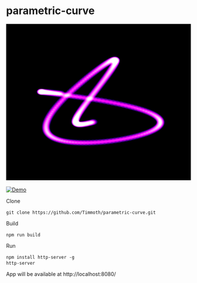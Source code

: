 # parametric-curve

<p align="center">
   <div style="width:640;height:320">
       <img style="width: inherit" src="https://raw.githubusercontent.com/Timmoth/parametric-curve/main/parametric-curve.png">
</div>
</p>

[![Demo](https://img.shields.io/badge/live-demo-green?style=flat-square)](https://timmoth.com/showcase/Em7zH9gPfku5kn2lFPIahQ)

Clone

```
git clone https://github.com/Timmoth/parametric-curve.git
```

Build

```
npm run build
```

Run

```
npm install http-server -g
http-server
```

App will be available at http://localhost:8080/
